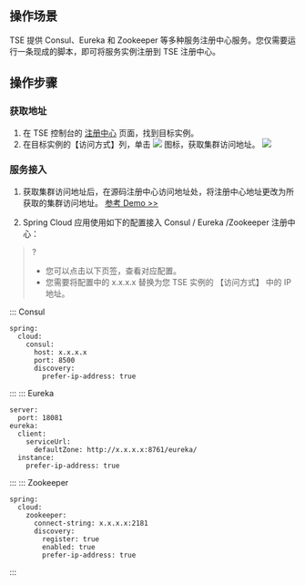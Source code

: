 ## 操作场景
TSE 提供 Consul、Eureka 和 Zookeeper 等多种服务注册中心服务。您仅需要运行一条现成的脚本，即可将服务实例注册到 TSE 注册中心。

## 操作步骤
### 获取地址
1. 在 TSE 控制台的 [注册中心](https://console.cloud.tencent.com/tse/registry) 页面，找到目标实例。
2. 在目标实例的【访问方式】列，单击 ![](https://main.qcloudimg.com/raw/ce593353429d538bb6cf28aab5f16a46.png) 图标，获取集群访问地址。
![](https://main.qcloudimg.com/raw/1e559bf830a54be48dfb9fd4493e6248.png)

### 服务接入
1. 获取集群访问地址后，在源码注册中心访问地址处，将注册中心地址更改为所获取的集群访问地址。
[参考 Demo >>](https://github.com/tencentyun/tse-simple-demo)

2. Spring Cloud 应用使用如下的配置接入 Consul / Eureka /Zookeeper 注册中心：
>?
>- 您可以点击以下页签，查看对应配置。
>- 您需要将配置中的 x.x.x.x 替换为您 TSE 实例的 【访问方式】 中的 IP 地址。
<dx-tabs>
::: Consul 

```plaintext
spring:
  cloud:
    consul:
      host: x.x.x.x
      port: 8500
      discovery:
        prefer-ip-address: true
```
:::
::: Eureka
```plaintext
server:
  port: 18081
eureka:
  client:
    serviceUrl:
      defaultZone: http://x.x.x.x:8761/eureka/
  instance:
    prefer-ip-address: true
```
:::
::: Zookeeper
```plaintext
spring:
  cloud:
    zookeeper:
      connect-string: x.x.x.x:2181
      discovery:
        register: true
        enabled: true
        prefer-ip-address: true
```
:::
</dx-tabs>






